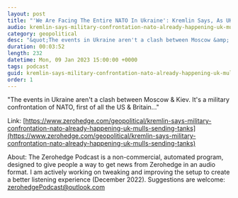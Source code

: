 ```yaml
---
layout: post
title: "'We Are Facing The Entire NATO In Ukraine': Kremlin Says, As UK Mulls Battle Tanks"
audio: kremlin-says-military-confrontation-nato-already-happening-uk-mulls-sending-tanks-0
category: geopolitical
desc: "&quot;The events in Ukraine aren't a clash between Moscow &amp; Kiev. It's a military confrontation of NATO, first of all the US &amp; Britain...&quot;"
duration: 00:03:52
length: 232
datetime: Mon, 09 Jan 2023 15:00:00 +0000
tags: podcast
guid: kremlin-says-military-confrontation-nato-already-happening-uk-mulls-sending-tanks-0
order: 1
---
```

&quot;The events in Ukraine aren't a clash between Moscow &amp; Kiev. It's a military confrontation of NATO, first of all the US &amp; Britain...&quot;

Link: [https://www.zerohedge.com/geopolitical/kremlin-says-military-confrontation-nato-already-happening-uk-mulls-sending-tanks](https://www.zerohedge.com/geopolitical/kremlin-says-military-confrontation-nato-already-happening-uk-mulls-sending-tanks)

About: The Zerohedge Podcast is a non-commercial, automated program, designed to give people a way to get news from Zerohedge in an audio format.  I am actively working on tweaking and improving the setup to create a better listening experience (December 2022).  Suggestions are welcome: [zerohedgePodcast@outlook.com](mailto:zerohedgePodcast@outlook.com)
